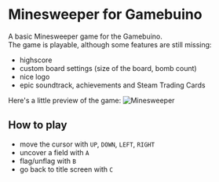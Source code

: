 # Minesweeper for Gamebuino

A basic Minesweeper game for the Gamebuino.  
The game is playable, although some features are still missing:

* highscore
* custom board settings (size of the board, bomb count)
* nice logo
* epic soundtrack, achievements and Steam Trading Cards

Here's a little preview of the game:
![Minesweeper](https://raw.github.com/dirksteindorf/Gamebuino-Minesweeper/master/minesweeper-preview.png)

## How to play

* move the cursor with `UP`, `DOWN`, `LEFT`, `RIGHT`
* uncover a field with `A`
* flag/unflag with `B`
* go back to title screen with `C`